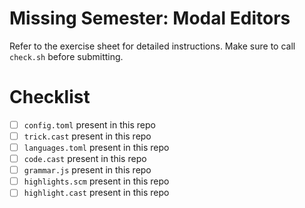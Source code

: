 # Missing Semester: Modal Editors

Refer to the exercise sheet for detailed instructions. Make sure to call `check.sh` before submitting.

# Checklist

- [ ] `config.toml` present in this repo
- [ ] `trick.cast` present in this repo
- [ ] `languages.toml` present in this repo
- [ ] `code.cast` present in this repo
- [ ] `grammar.js` present in this repo
- [ ] `highlights.scm` present in this repo
- [ ] `highlight.cast` present in this repo
